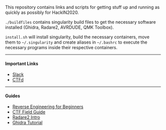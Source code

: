 This repository contains links and scripts for getting stuff up and running as
quickly as possibly for HackIN2020.

`./buildfiles` contains singularity build files to get the necessary software
installed (Ghidra, Radare2, AVRDUDE, QMK Toolbox).

`install.sh` will install singularity, build the necessary containers, move them
to `~/.singularity` and create aliases in `~/.bashrc` to execute the necessary
programs inside their respective containers.

---

#### Important Links
* [Slack](http://hackin2020.slack.com/) 
* [CTFd](https://hackin2020.ctfd.io/team)

---
#### Guides
* [Reverse Engineering for Beginners](https://beginners.re/)
* [CTF Field Guide](https://trailofbits.github.io/ctf/)
* [Radare2 Intro](https://radare.gitbooks.io/radare2book/content/)
* [Ghidra
  Tutorial](http://ghidra.re/courses/GhidraClass/Beginner/Introduction_to_Ghidra_Student_Guide_withNotes.html#Introduction_to_Ghidra_Student_Guide.html)


